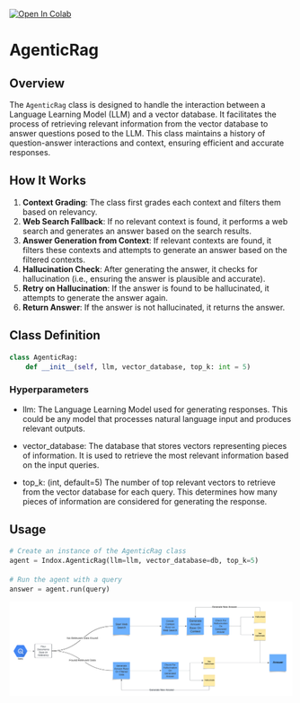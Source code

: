 
[![Open In Colab](https://colab.research.google.com/assets/colab-badge.svg)](https://colab.research.google.com/github/osllmai/inDox/blob/master/Demo/openai_agenticrag.ipynb) 

# AgenticRag

## Overview

The `AgenticRag` class is designed to handle the interaction between a Language Learning Model (LLM) and a vector database. It facilitates the process of retrieving relevant information from the vector database to answer questions posed to the LLM. This class maintains a history of question-answer interactions and context, ensuring efficient and accurate responses.

## How It Works

1. **Context Grading**: The class first grades each context and filters them based on relevancy.
2. **Web Search Fallback**: If no relevant context is found, it performs a web search and generates an answer based on the search results.
3. **Answer Generation from Context**: If relevant contexts are found, it filters these contexts and attempts to generate an answer based on the filtered contexts.
4. **Hallucination Check**: After generating the answer, it checks for hallucination (i.e., ensuring the answer is plausible and accurate).
5. **Retry on Hallucination**: If the answer is found to be hallucinated, it attempts to generate the answer again.
6. **Return Answer**: If the answer is not hallucinated, it returns the answer.

## Class Definition

```python
class AgenticRag:
    def __init__(self, llm, vector_database, top_k: int = 5)
```

### Hyperparameters
- llm: The Language Learning Model used for generating responses. This could be any model that processes natural language input and produces relevant outputs.

- vector_database: The database that stores vectors representing pieces of information. It is used to retrieve the most relevant information based on the input queries.

- top_k: (int, default=5) The number of top relevant vectors to retrieve from the vector database for each query. This determines how many pieces of information are considered for generating the response.

## Usage

```python
# Create an instance of the AgenticRag class
agent = Indox.AgenticRag(llm=llm, vector_database=db, top_k=5)

# Run the agent with a query
answer = agent.run(query)
```
<p align="center">
  <img src="docs/AgenticRag.png" alt="inDox AgenticRag">
</p>